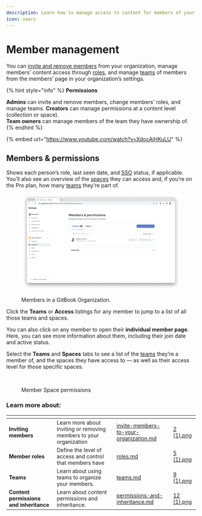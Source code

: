 ```yaml
---
description: Learn how to manage access to content for members of your organization.
icon: users
---
```


# Member management

You can [invite and remove members](invite-members-to-your-organization.md) from your organization, manage members’ content access through [roles](roles.md), and manage [teams](teams.md) of members from the members’ page in your organization’s settings.

{% hint style="info" %}
**Permissions**

**Admins** can invite and remove members, change members’ roles, and manage teams. **Creators** can manage permissions at a content level (collection or space).\
**Team owners** can manage members of the team they have ownership of.
{% endhint %}

{% embed url="https://www.youtube.com/watch?v=XdocAjHKuLU" %}

## Members & permissions

Shows each person’s role, last seen date, and [SSO](../sso-and-saml/sso-and-saml.md) status, if applicable. You’ll also see an overview of the [spaces](../../editor/content-structure/what-is-a-space.md) they can access and, if you’re on the Pro plan, how many [teams](teams.md) they’re part of.

<figure><img src="../../../.gitbook/assets/members.png" alt=""><figcaption><p>Members in a GitBook Organization.</p></figcaption></figure>

Click the **Teams** or **Access** listings for any member to jump to a list of all those teams and spaces.

You can also click on any member to open their **individual member page**. Here, you can see more information about them, including their join date and active status.

Select the **Teams** and **Spaces** tabs to see a list of the [teams](teams.md) they’re a member of, and the spaces they have access to — as well as their access level for those specific spaces.

<figure><img src="../../../.gitbook/assets/member-space-permissions.png" alt=""><figcaption><p>Member Space permissions</p></figcaption></figure>

### Learn more about:

<table data-card-size="large" data-view="cards"><thead><tr><th></th><th></th><th data-hidden data-card-target data-type="content-ref"></th><th data-hidden data-card-cover data-type="files"></th></tr></thead><tbody><tr><td><strong>Inviting members</strong></td><td>Learn more about inviting or removing members to your organization</td><td><a href="invite-members-to-your-organization.md">invite-members-to-your-organization.md</a></td><td><a href="../../../.gitbook/assets/2 (1).png">2 (1).png</a></td></tr><tr><td><strong>Member roles</strong></td><td>Define the level of access and control that members have</td><td><a href="roles.md">roles.md</a></td><td><a href="../../../.gitbook/assets/5 (1).png">5 (1).png</a></td></tr><tr><td><strong>Teams</strong></td><td>Learn about using teams to organize your members.</td><td><a href="teams.md">teams.md</a></td><td><a href="../../../.gitbook/assets/9 (1).png">9 (1).png</a></td></tr><tr><td><strong>Content permissions and inheritance</strong></td><td>Learn about content permissions and inheritance.</td><td><a href="permissions-and-inheritance.md">permissions-and-inheritance.md</a></td><td><a href="../../../.gitbook/assets/12 (1).png">12 (1).png</a></td></tr></tbody></table>
